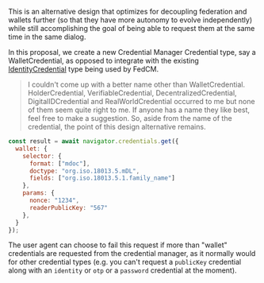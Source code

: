 This is an alternative design that optimizes for decoupling federation and wallets further (so that they have more autonomy to evolve independently) 
while still accomplishing the goal of being able to request them at the same time in the same dialog.

In this proposal, we create a new Credential Manager Credential type, say a WalletCredential, as opposed to integrate with the existing 
[IdentityCredential](https://fedidcg.github.io/FedCM/#browser-api-identity-credential-interface) type being used by FedCM.

> I couldn't come up with a better name other than WalletCredential. HolderCredential, VerifiableCredential, DecentralizedCredential, 
DigitalIDCredential and RealWorldCredential occurred to me but none of them seem quite right to me. If anyone has a name they like best, feel free 
to make a suggestion. So, aside from the name of the credential, the point of this design alternative remains.

```javascript
const result = await navigator.credentials.get({
  wallet: {
    selector: {
      format: ["mdoc"],
      doctype: "org.iso.18013.5.mDL",
      fields: ["org.iso.18013.5.1.family_name"]
    },
    params: {
      nonce: "1234",
      readerPublicKey: "567"
    },
  }
});
``` 

The user agent can choose to fail this request if more than "wallet" credentials are requested from the credential manager, as it normally would for 
other credential types (e.g. you can't request a `publicKey` credential along with an `identity` or `otp` or a `password` credential at the moment).

